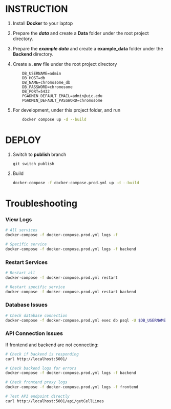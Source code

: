 # INSTRUCTION
1. Install **Docker** to your laptop

2. Prepare the **_data_** and create a **Data** folder under the root project directory.

3. Prepare the **_example data_** and create a **example_data** folder under the **Backend** directory.

4. Create a **.env** file under the root project directory
    ```dotenv
        DB_USERNAME=admin
        DB_HOST=db
        DB_NAME=chromosome_db
        DB_PASSWORD=chromosome
        DB_PORT=5432
        PGADMIN_DEFAULT_EMAIL=admin@uic.edu
        PGADMIN_DEFAULT_PASSWORD=chromosome
    ```

5. For development, under this project folder, and run 
    ```bash
        docker compose up -d --build
    ```

# DEPLOY
1. Switch to **publish** branch
    ```
    git switch publish
    ```
2. Build
    ```bash
    docker-compose -f docker-compose.prod.yml up -d --build
    ```

# Troubleshooting

### View Logs
```bash
# All services
docker-compose -f docker-compose.prod.yml logs -f

# Specific service
docker-compose -f docker-compose.prod.yml logs -f backend
```

### Restart Services
```bash
# Restart all
docker-compose -f docker-compose.prod.yml restart

# Restart specific service
docker-compose -f docker-compose.prod.yml restart backend
```

### Database Issues
```bash
# Check database connection
docker-compose -f docker-compose.prod.yml exec db psql -U $DB_USERNAME -d $DB_NAME
```

### API Connection Issues
If frontend and backend are not connecting:

```bash
# Check if backend is responding
curl http://localhost:5001/

# Check backend logs for errors
docker-compose -f docker-compose.prod.yml logs -f backend

# Check frontend proxy logs
docker-compose -f docker-compose.prod.yml logs -f frontend

# Test API endpoint directly
curl http://localhost:5001/api/getCellLines
```
